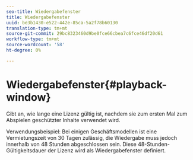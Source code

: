 ```yaml
---
seo-title: Wiedergabefenster
title: Wiedergabefenster
uuid: be3b1430-e522-442e-85ca-5a2f78b60130
translation-type: tm+mt
source-git-commit: 29bc8323460d9be0fce66cbea7c6fce46df20d61
workflow-type: tm+mt
source-wordcount: '58'
ht-degree: 0%

---
```



# Wiedergabefenster{#playback-window}

Gibt an, wie lange eine Lizenz gültig ist, nachdem sie zum ersten Mal zum Abspielen geschützter Inhalte verwendet wird.

Verwendungsbeispiel: Bei einigen Geschäftsmodellen ist eine Vermietungszeit von 30 Tagen zulässig, die Wiedergabe muss jedoch innerhalb von 48 Stunden abgeschlossen sein. Diese 48-Stunden-Gültigkeitsdauer der Lizenz wird als Wiedergabefenster definiert.
